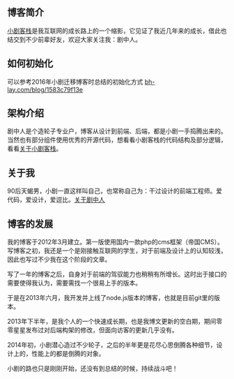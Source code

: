 ## 博客简介
[小剧客栈](http://bh-lay.com)是我互联网的成长路上的一个缩影，它见证了我近几年来的成长，借此也结交到不少前辈好友，欢迎大家关注我：剧中人。

## 如何初始化
可以参考2016年小剧迁移博客时总结的初始化方式 [bh-lay.com/blog/1583c79f13e](https://www.bh-lay.com/blog/1583c79f13e)

## 架构介绍
剧中人是个造轮子专业户，博客从设计到前端、后端，都是小剧一手捣腾出来的。当然也有部分组件使用优秀的开源代码，想看看小剧客栈的代码结构及部分逻辑，看看[关于小剧客栈](http://bh-lay.com/topic/aboutblog/index.html)。

## 关于我
90后天蝎男，小剧一直这样叫自己，也常称自己为：干过设计的前端工程师。爱代码，爱设计，爱逗比。[关于剧中人](http://t.bh-lay.com/aboutme/)

## 博客的发展
我的博客于2012年3月建立。第一版使用国内一款php的cms框架（帝国CMS）。
写博客之初，我还是一个是刚接触互联网的学生，对于前端及设计上的认知较浅，因此也写过不少我在这个阶段的文章。

写了一年的博客之后，自身对于前端的驾驭能力也稍稍有所增长。这时出于接口的需要使得我认为，需要需找一个很易上手的版本。

于是在2013年六月，我开发并上线了node.js版本的博客，也就是目前git里的版本。

2013年下半年，是我个人的一个快速成长期，也是我博文更新的空白期，期间零零星星发布过对后端构架的修改，但面向访客的更新几乎没有。

2014年初，小剧潜心造过不少轮子，之后的半年更是花尽心思倒腾各种细节，设计上的，性能上的都是倒腾的对象。

小剧的路也只是刚刚开始，还没有到总结的时候，持续战斗吧！
